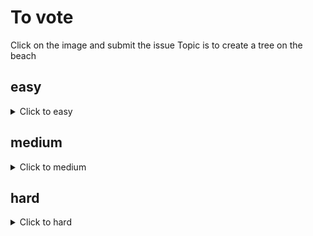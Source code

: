 # To vote
Click on the image and submit the issue
Topic is to create a tree on the beach

## easy
<details><summary>Click to easy</summary>

[![Vote for Eskeminha](https://fileserver.matissetec.dev/output/similarImages/630649313860780043/7840753182/7840753182/png)](https://github.com/MatissesProjects/GenerateImage/issues/new?title=Vote%20for%20Eskeminha%20easy&body=Good%20luck%20to%20Eskeminha%20thank%20you%20for%20voting.%20One%20vote%20per%20difficulty)
[![Vote for MatissesProjects](https://fileserver.matissetec.dev/output/similarImages/630649313860780043/6403467071/6403467071/png)](https://github.com/MatissesProjects/GenerateImage/issues/new?title=Vote%20for%20MatissesProjects%20easy&body=Good%20luck%20to%20MatissesProjects%20thank%20you%20for%20voting.%20One%20vote%20per%20difficulty)
</details>

## medium
<details><summary>Click to medium</summary>

[![Vote for MatissesProjects](https://fileserver.matissetec.dev/output/similarImages/630649313860780043/8082835582/8082835582/png)](https://github.com/MatissesProjects/GenerateImage/issues/new?title=Vote%20for%20MatissesProjects%20medium&body=Good%20luck%20to%20MatissesProjects%20thank%20you%20for%20voting.%20One%20vote%20per%20difficulty)
</details>

## hard
<details><summary>Click to hard</summary>

</details>

